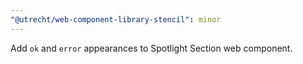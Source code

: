 ```yaml
---
"@utrecht/web-component-library-stencil": minor
---
```


Add `ok` and `error` appearances to Spotlight Section web component.
